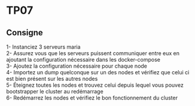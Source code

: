 # TP07

## Consigne

1- Instanciez 3 serveurs maria  
2- Assurez vous que les serveurs puissent communiquer entre eux en ajoutant la configuration nécessaire dans les docker-compose  
3- Ajoutez la configuration nécessaire pour chaque node  
4- Importez un dump quelconque sur un des nodes et vérifiez que celui ci est bien présent sur les autres nodes  
5- Éteignez toutes les nodes et trouvez celui depuis lequel vous pouvez bootstrapper le cluster au redémarrage  
6- Redémarrez les nodes et vérifiez le bon fonctionnement du cluster


